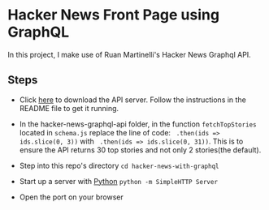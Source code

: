 # Hacker News Front Page using GraphQL

In this project, I make use of Ruan Martinelli's Hacker News Graphql API.

## Steps
- Click [here](https://github.com/ruanmartinelli/hacker-news-graphql-api) to download the API server. Follow the instructions in the README file to get it running.

- In the hacker-news-graphql-api folder, in the function `fetchTopStories` located in `schema.js` replace the line of code: ` .then(ids => ids.slice(0, 3))`  with ` .then(ids => ids.slice(0, 31))`. This is to ensure the API returns 30 top stories and not only 2 stories(the default).

-  Step into this repo's directory
    `cd hacker-news-with-graphql`

- Start up a server with [Python](https://www.python.org/)
    `python -m SimpleHTTP Server`

- Open the port on your browser
